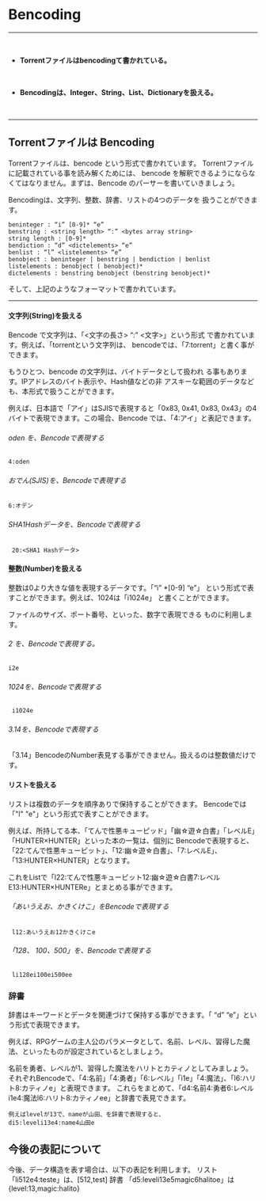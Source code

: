# Bencoding
<hr>
<br>


* **Torrentファイルはbencodingて書かれている。**

<br>

* **Bencodingは、Integer、String、List、Dictionaryを扱える。**


<br>
<hr>

## Torrentファイルは Bencoding 

Torrentファイルは、bencode という形式で書かれています。
Torrentファイルに記載されている事を読み解くためには、
bencode を解釈できるようにならなくてはなりません。まずは、Bencode のパーサーを書いていきましょう。


Bencodingは、文字列、整数、辞書、リストの4つのデータを
扱うことができます。

```
beninteger : “i” [0-9]* “e”
benstring : <string length> “:” <bytes array string>
string length : [0-9]*
bendiction : “d” <dictelements> “e”
benlist : “l” <listelements> “e”
benobject : beninteger | benstring | bendiction | benlist
listelements : benobject ( benobject)*
dictelements : benstring benobject (benstring benobject)*
```
そして、上記のようなフォーマットで書かれています。


<hr style="page-break-before: always;">

#### 文字列(String)を扱える

Bencode で文字列は、「<文字の長さ> “:” <文字>」という形式
で書かれています。例えば、「torrentという文字列は、
bencodeでは、「7:torrent」と書く事ができます。

もうひとつ、bencode の文字列は、バイトデータとして扱われ
る事もあります。IPアドレスのバイト表示や、Hash値などの非
アスキーな範囲のデータなども、本形式で扱うことができます。

例えば、日本語で「アイ」はSJISで表現すると「0x83, 0x41,
0x83, 0x43」の4バイトで表現できます。この場合、Bencode
では、「4:アイ」と表記できます。


###### oden を、Bencodeで表現する
```
4:oden
```

###### おでん(SJIS)を、Bencodeで表現する
```
6:オデン
```

###### SHA1Hashデータを、Bencodeで表現する
```
 20:<SHA1 Hashデータ>
```

#### 整数(Number)を扱える

整数は0より大きな値を表現するデータです。「“i” *[0-9] “e”」
という形式で表すことができます。例えば、1024は「i1024e」
と書くことができます。

ファイルのサイズ、ポート番号、といった、数字で表現できる
ものに利用します。

###### 2 を、Bencodeで表現する。
```
i2e
```
###### 1024を、Bencodeで表現する
```
 i1024e
```

###### 3.14を、Bencodeで表現する
「3.14」BencodeのNumber表見する事ができません。扱えるのは整数値だけです。



#### リストを扱える

リストは複数のデータを順序ありで保持することができます。
Bencodeでは「"l" <listelements> "e"」という形式で表すことができます。

例えば、所持してる本、「てんで性悪キューピッド」「幽☆遊☆白書」「レベルE」「HUNTER×HUNTER」といった本の一覧は、個別に
Bencodeで表現すると、「22:てんで性悪キューピット」、「12:幽☆遊☆白書」、「7:レベルE」、「13:HUNTER×HUNTER」となります。

これをListで「l22:てんで性悪キューピット12:幽☆遊☆白書7:レベルE13:HUNTER×HUNTERe」とまとめる事ができます。


###### 「あいうえお、かきくけこ」をBencodeで表現する
```
 l12:あいうえお12かきくけこe
```
###### 「128、 100、500」を、Bencodeで表現する
```
 li128ei100ei500ee
```

### 辞書
辞書はキーワードとデータを関連づけて保持する事ができます。「 “d” <dictelements> “e”」という形式で表現できます。

例えば、RPGゲームの主人公のパラメータとして、名前、レベル、習得した魔法、といったものが設定されているとしましょう。

名前を勇者、レベルが1、習得した魔法をハリトとカティノとしてみましょう。それぞれBencodeで、「4:名前」「4:勇者」「6:レベル」「i1e」「4:魔法」、「l6:ハリト8:カティノe」と表現できます。
これらをまとめて、「d4:名前4:勇者6:レベルi1e4:魔法l6:ハリト8:カティノee」と辞書で表見できます。

```
例えばlevelが13で、nameが山田、を辞書で表現すると、
di5:leveli13e4:name4山田e
```

##  今後の表記について

今後、データ構造を表す場合は、以下の表記を利用します。
リスト
「li512e4:teste」は、[512,test]
辞書
「d5:leveli13e5magic6halitoe」は {level:13,magic:halito}



